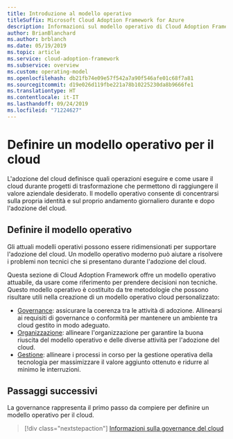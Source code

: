 ```yaml
---
title: Introduzione al modello operativo
titleSuffix: Microsoft Cloud Adoption Framework for Azure
description: Informazioni sul modello operativo di Cloud Adoption Framework.
author: BrianBlanchard
ms.author: brblanch
ms.date: 05/19/2019
ms.topic: article
ms.service: cloud-adoption-framework
ms.subservice: overview
ms.custom: operating-model
ms.openlocfilehash: db21fb74e09e57f542a7a90f546afe01c68f7a81
ms.sourcegitcommit: d19e026d119fbe221a78b10225230da8b9666fe1
ms.translationtype: HT
ms.contentlocale: it-IT
ms.lasthandoff: 09/24/2019
ms.locfileid: "71224627"
---
```

# <a name="establish-an-operating-model-for-the-cloud"></a>Definire un modello operativo per il cloud

L'adozione del cloud definisce quali operazioni eseguire e come usare il cloud durante progetti di trasformazione che permettono di raggiungere il valore aziendale desiderato. Il modello operativo consente di concentrarsi sulla propria identità e sul proprio andamento giornaliero durante e dopo l'adozione del cloud.

## <a name="establish-your-operating-model"></a>Definire il modello operativo

Gli attuali modelli operativi possono essere ridimensionati per supportare l'adozione del cloud. Un modello operativo moderno può aiutare a risolvere i problemi non tecnici che si presentano durante l'adozione del cloud.

Questa sezione di Cloud Adoption Framework offre un modello operativo attuabile, da usare come riferimento per prendere decisioni non tecniche. Questo modello operativo è costituito da tre metodologie che possono risultare utili nella creazione di un modello operativo cloud personalizzato:

- [Governance](../govern/index.md): assicurare la coerenza tra le attività di adozione. Allinearsi ai requisiti di governance o conformità per mantenere un ambiente tra cloud gestito in modo adeguato.
- [Organizzazione](../organize/index.md): allineare l'organizzazione per garantire la buona riuscita del modello operativo e delle diverse attività per l'adozione del cloud.
- [Gestione](../manage/index.md): allineare i processi in corso per la gestione operativa della tecnologia per massimizzare il valore aggiunto ottenuto e ridurre al minimo le interruzioni.

## <a name="next-steps"></a>Passaggi successivi

La governance rappresenta il primo passo da compiere per definire un modello operativo per il cloud.

> [!div class="nextstepaction"]
> [Informazioni sulla governance del cloud](../govern/index.md)
